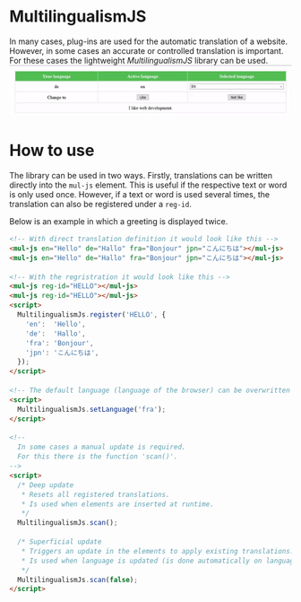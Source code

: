 # MultilingualismJS
In many cases, plug-ins are used for the automatic translation of a website.
However, in some cases an accurate or controlled translation is important.
For these cases the lightweight *MultilingualismJS* library can be used.
![Demo-Gif](./demo.gif)
# How to use
The library can be used in two ways.
Firstly, translations can be written directly into the `mul-js` element.
This is useful if the respective text or word is only used once.
However, if a text or word is used several times, the translation can also be registered under a `reg-id`.

Below is an example in which a greeting is displayed twice.
```HTML
<!-- With direct translation definition it would look like this -->
<mul-js en="Hello" de="Hallo" fra="Bonjour" jpn="こんにちは"></mul-js>
<mul-js en="Hello" de="Hallo" fra="Bonjour" jpn="こんにちは"></mul-js>

<!-- With the regristration it would look like this -->
<mul-js reg-id="HELLO"></mul-js>
<mul-js reg-id="HELLO"></mul-js>
<script>
  MultilingualismJs.register('HELLO', {
    'en':  'Hello',
    'de':  'Hallo',
    'fra': 'Bonjour',
    'jpn': 'こんにちは',
  });
</script>

<!-- The default language (language of the browser) can be overwritten with 'setLanguage(string)'. -->
<script>
  MultilingualismJs.setLanguage('fra');
</script>

<!-- 
  In some cases a manual update is required.
  For this there is the function 'scan()'.
-->
<script>
  /* Deep update
   * Resets all registered translations.
   * Is used when elements are inserted at runtime.
   */
  MultilingualismJs.scan();

  /* Superficial update
   * Triggers an update in the elements to apply existing translations.
   * Is used when language is updated (is done automatically on language cahnge)
   */
  MultilingualismJs.scan(false);
</script>
```